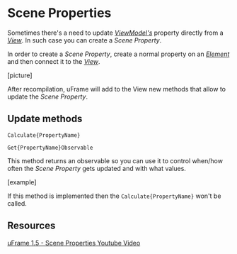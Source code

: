 # Scene Properties

Sometimes there's a need to update [_ViewModel's_](ViewModel) property directly from a [_View_](Views). In such case you can create a _Scene Property_.

In order to create a _Scene Property_, create a normal property on an [_Element_](Elements) and then connect it to the [_View_](Views).

[picture]

After recompilation, uFrame will add to the View new methods that allow to update the _Scene Property_.

## Update methods

`Calculate{PropertyName}`

`Get{PropertyName}Observable`

This method returns an observable so you can use it to control when/how often the _Scene Property_ gets updated and with what values.

[example]

If this method is implemented then the `Calculate{PropertyName}` won't be called.

## Resources
[uFrame 1.5 - Scene Properties Youtube Video](https://www.youtube.com/watch?v=shlvL6Fhq8o)